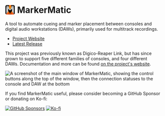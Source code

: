 # <img height="32" align="left" src="assets/icon.png" alt="The MarkerMatic icon: A white letter M with the playhead splitting down the center, and into a waveform at the bottom"/>&nbsp;MarkerMatic
A tool to automate cueing and marker placement between consoles and digital audio workstations (DAWs), primarily used for multitrack recordings. 
* [Project Website][website]
* [Latest Release][latest-release]

This project was previously known as Digico-Reaper Link, but has since grown to support five different families of consoles, and four different DAWs. Documentation and more can be found [on the project's website][website].

<img width="442" height="346" alt="A screenshot of the main window of MarkerMatic, showing the control buttons along the top of the window, then the connection statuses to the console and DAW at the bottom" src="https://github.com/user-attachments/assets/71cad0ca-2525-488e-b63b-f51160c35dcd" />

If you find MarkerMatic useful, please consider becoming a GitHub Sponsor or donating on Ko-fi:

[![GitHub Sponsors](https://img.shields.io/badge/GitHub%20Sponsors-grey?logo=GitHub)](https://github.com/sponsors/jms5194) [![Ko-fi](https://img.shields.io/badge/Ko--fi-grey?logo=kofi)][kofi]

[latest-release]: https://github.com/jms5194/Digico-Reaper-Link/releases/latest
[website]: https://markermatic.com/
[kofi]: https://ko-fi.com/justinstasiw